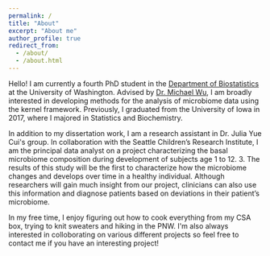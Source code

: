 ```yaml
---
permalink: /
title: "About"
excerpt: "About me"
author_profile: true
redirect_from: 
  - /about/
  - /about.html
---
```


Hello! I am currently a fourth PhD student in the [Department of Biostatistics](https://www.biostat.washington.edu/) at the University of Washington. Advised by [Dr. Michael Wu](https://research.fhcrc.org/wu/en.html), I am broadly interested in developing methods for the analysis of microbiome data using the kernel framework. Previously, I graduated from the University of Iowa in 2017, where I majored in Statistics and Biochemistry.

In addition to my dissertation work, I am a research assistant in Dr. Julia Yue Cui's group. In collaboration with the Seattle Children’s Research Institute, I am the principal data analyst on a project characterizing the basal microbiome composition during development of subjects age 1 to 12. 3. The results of this study will be the first to characterize how the microbiome changes and develops over time in a healthy individual. Although researchers will gain much insight from our project, clinicians can also use this information and diagnose patients based on deviations in their patient’s microbiome.

In my free time, I enjoy figuring out how to cook everything from my CSA box, trying to knit sweaters and hiking in the PNW. I'm also always interested in colloborating on various different projects so feel free to contact me if you have an interesting project!
